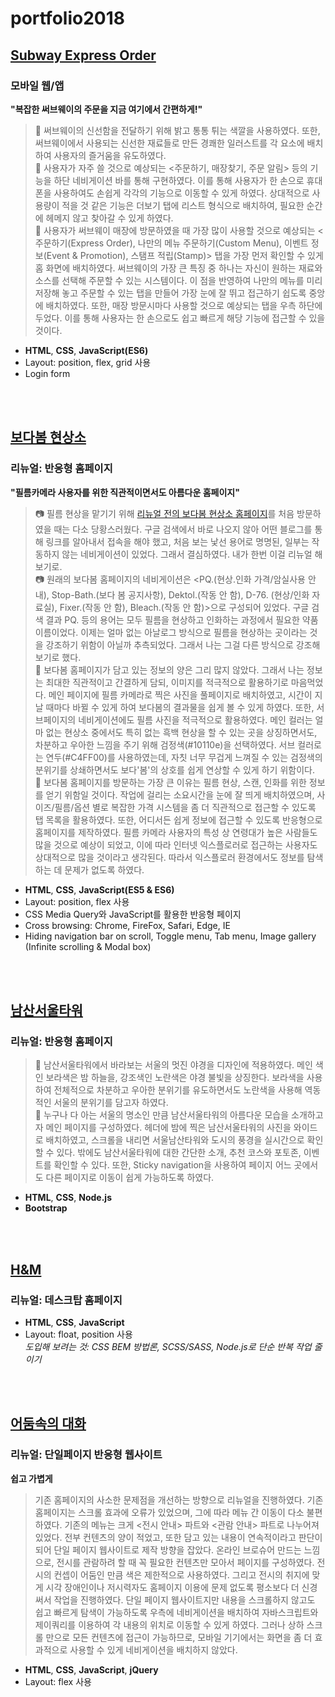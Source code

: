 # portfolio2018
## [Subway Express Order](https://yeolire.github.io/portfolio2018/subwayExpressOrder)
### 모바일 웹/앱
**"복잡한 써브웨이의 주문을 지금 여기에서 간편하게!"**  
  >🥑 써브웨이의 신선함을 전달하기 위해 밝고 통통 튀는 색깔을 사용하였다. 또한, 써브웨이에서 사용되는 신선한 재료들로 만든 경쾌한 일러스트를 각 요소에 배치하여 사용자의 즐거움을 유도하였다.  
  >🥒 사용자가 자주 쓸 것으로 예상되는 <주문하기, 매장찾기, 주문 알림> 등의 기능을 하단 네비게이션 바를 통해 구현하였다. 이를 통해 사용자가 한 손으로 휴대폰을 사용하여도 손쉽게 각각의 기능으로 이동할 수 있게 하였다. 상대적으로 사용량이 적을 것 같은 기능은 더보기 탭에 리스트 형식으로 배치하여, 필요한 순간에 헤메지 않고 찾아갈 수 있게 하였다.  
  >🥦 사용자가 써브웨이 매장에 방문하였을 때 가장 많이 사용할 것으로 예상되는 <주문하기(Express Order), 나만의 메뉴 주문하기(Custom Menu), 이벤트 정보(Event & Promotion), 스탬프 적립(Stamp)> 탭을 가장 먼저 확인할 수 있게 홈 화면에 배치하였다. 써브웨이의 가장 큰 특징 중 하나는 자신이 원하는 재료와 소스를 선택해 주문할 수 있는 시스템이다. 이 점을 반영하여 나만의 메뉴를 미리 저장해 놓고 주문할 수 있는 <Custom Menu> 탭을 만들어 가장 눈에 잘 뛰고 접근하기 쉽도록 중앙에 배치하였다. 또한, 매장 방문시마다 사용할 것으로 예상되는 <Stamp> 탭을 우측 하단에 두었다. 이를 통해 사용자는 한 손으로도 쉽고 빠르게 해당 기능에 접근할 수 있을 것이다.  

- **HTML**, **CSS**, **JavaScript(ES6)**  
- Layout: position, flex, grid 사용  
- Login form  

<br>
<br>

## [보다봄 현상소](https://yeolire.github.io/portfolio2018/bodabom)
### 리뉴얼: 반응형 홈페이지
**"필름카메라 사용자를 위한 직관적이면서도 아름다운 홈페이지"**
  >📷 필름 현상을 맡기기 위해 [리뉴얼 전의 보다봄 현상소 홈페이지](http://www.bodabom.com)를 처음 방문하였을 때는 다소 당황스러웠다. 구글 검색에서 바로 나오지 않아 어떤 블로그를 통해 링크를 알아내서 접속을 해야 했고, 처음 보는 낯선 용어로 명명된, 일부는 작동하지 않는 네비게이션이 있었다. 그래서 결심하였다. 내가 한번 이걸 리뉴얼 해보기로.  
  >📷 원래의 보다봄 홈페이지의 네비게이션은 <PQ.(현상.인화 가격/암실사용 안내), Stop-Bath.(보다 봄 공지사항), Dektol.(작동 안 함), D-76. (현상/인화 자료실), Fixer.(작동 안 함), Bleach.(작동 안 함)>으로 구성되어 있었다. 구글 검색 결과 PQ. 등의 용어는 모두 필름을 현상하고 인화하는 과정에서 필요한 약품 이름이었다. 이제는 얼마 없는 아날로그 방식으로 필름을 현상하는 곳이라는 것을 강조하기 위함이 아닐까 추측되었다. 그래서 나는 그걸 다른 방식으로 강조해보기로 했다.  
  > 📸 보다봄 홈페이지가 담고 있는 정보의 양은 그리 많지 않았다. 그래서 나는 정보는 최대한 직관적이고 간결하게 담되, 이미지를 적극적으로 활용하기로 마음먹었다. 메인 페이지에 필름 카메라로 찍은 사진을 풀페이지로 배치하였고, 시간이 지날 때마다 바뀔 수 있게 하여 보다봄의 결과물을 쉽게 볼 수 있게 하였다. 또한, 서브페이지의 네비게이션에도 필름 사진을 적극적으로 활용하였다. 메인 컬러는 얼마 없는 현상소 중에서도 특히 없는 흑백 현상을 할 수 있는 곳을 상징하면서도, 차분하고 우아한 느낌을 주기 위해 검정색(#10110e)을 선택하였다. 서브 컬러로는 연두(#C4FF00)를 사용하였는데, 자칫 너무 무겁게 느껴질 수 있는 검정색의 분위기를 상쇄하면서도 보다'봄'의 상호를 쉽게 연상할 수 있게 하기 위함이다.  
  > 📸 보다봄 홈페이지를 방문하는 가장 큰 이유는 필름 현상, 스캔, 인화를 위한 정보를 얻기 위함일 것이다. 작업에 걸리는 소요시간을 눈에 잘 띄게 배치하였으며, 사이즈/필름/옵션 별로 복잡한 가격 시스템을 좀 더 직관적으로 접근할 수 있도록 탭 목록을 활용하였다. 또한, 어디서든 쉽게 정보에 접근할 수 있도록 반응형으로 홈페이지를 제작하였다. 필름 카메라 사용자의 특성 상 연령대가 높은 사람들도 많을 것으로 예상이 되었고, 이에 따라 인터넷 익스플로러로 접근하는 사용자도 상대적으로 많을 것이라고 생각된다. 따라서 익스플로러 환경에서도 정보를 탐색하는 데 문제가 없도록 하였다.  

- **HTML**, **CSS**, **JavaScript(ES5 & ES6)**  
- Layout: position, flex 사용  
- CSS Media Query와 JavaScript를 활용한 반응형 페이지
- Cross browsing: Chrome, FireFox, Safari, Edge, IE
- Hiding navigation bar on scroll, Toggle menu, Tab menu, Image gallery (Infinite scrolling & Modal box)  

<br>
<br>

## [남산서울타워](https://yeolire.github.io/portfolio2018/NamsanSeoulTower)
### 리뉴얼: 반응형 홈페이지
> 🚡 남산서울타워에서 바라보는 서울의 멋진 야경을 디자인에 적용하였다. 메인 색인 보라색은 밤 하늘을, 강조색인 노란색은 야경 불빛을 상징한다. 보라색을 사용하여 전체적으로 차분하고 우아한 분위기를 유도하면서도 노란색을 사용해 역동적인 서울의 분위기를 담고자 하였다.  
> 🚡 누구나 다 아는 서울의 명소인 만큼 남산서울타워의 아름다운 모습을 소개하고자 메인 페이지를 구성하였다. 헤더에 밤에 찍은 남산서울타워의 사진을 와이드로 배치하였고, 스크롤을 내리면 서울남산타워와 도시의 풍경을 실시간으로 확인할 수 있다. 밖에도 남산서울타워에 대한 간단한 소개, 추천 코스와 포토존, 이벤트를 확인할 수 있다.  또한, Sticky navigation을 사용하여 페이지 어느 곳에서도 다른 페이지로 이동이 쉽게 가능하도록 하였다.

- **HTML**, **CSS**, **Node.js**  
- **Bootstrap**  

<br>
<br>

## [H&M](https://yeolire.github.io/portfolio2018/hm)
### 리뉴얼: 데스크탑 홈페이지
- **HTML**, **CSS**, **JavaScript**  
- Layout: float, position 사용  
*도입해 보려는 것: CSS BEM 방법론, SCSS/SASS, Node.js로 단순 반복 작업 줄이기*

<br>
<br>

## [어둠속의 대화](https://yeolire.github.io/portfolio2018/dialogueInTheDark)
### 리뉴얼: 단일페이지 반응형 웹사이트
**쉽고 가볍게**  
> 기존 홈페이지의 사소한 문제점을 개선하는 방향으로 리뉴얼을 진행하였다. 기존 홈페이지는 스크롤 효과에 오류가 있었으며, 그에 따라 메뉴 간 이동이 다소 불편하였다. 기존의 메뉴는 크게 <전시 안내> 파트와 <관람 안내> 파트로 나누어져 있었다. 전부 컨텐츠의 양이 적었고, 또한 담고 있는 내용이 연속적이라고 판단이 되어 단일 페이지 웹사이트로 제작 방향을 잡았다. 온라인 브로슈어 만드는 느낌으로, 전시를 관람하려 할 때 꼭 필요한 컨텐츠만 모아서 페이지를 구성하였다.
> 전시의 컨셉이 어둠인 만큼 색은 제한적으로 사용하였다. 그리고 전시의 취지에 맞게 시각 장애인이나 저시력자도 홈페이지 이용에 문제 없도록 평소보다 더 신경써서 작업을 진행하였다. 단일 페이지 웹사이트지만 내용을 스크롤하지 않고도 쉽고 빠르게 탐색이 가능하도록 우측에 네비게이션을 배치하여 자바스크립트와 제이쿼리를 이용하여 각 내용의 위치로  이동할 수 있게 하였다. 그러나 상하 스크롤 만으로 모든 컨텐츠에 접근이 가능하므로, 모바일 기기에서는 화면을 좀 더 효과적으로 사용할 수 있게 네비게이션을 배치하지 않았다.  

- **HTML**, **CSS**, **JavaScript**, **jQuery**  
- Layout: flex 사용  

<br>
<br>

